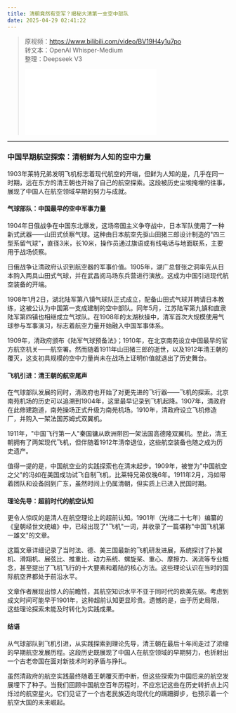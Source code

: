 ```yaml
---
title: 清朝竟然有空军？揭秘大清第一支空中部队
date: 2025-04-29 02:41:22
---
```


> 原视频：https://www.bilibili.com/video/BV19H4y1u7po<br>转文本：OpenAI Whisper-Medium<br>整理：Deepseek V3
>
> <iframe src="//player.bilibili.com/player.html?bvid=BV19H4y1u7po&autoplay=0" scrolling="no" border="0" frameborder="no" framespacing="0" allowfullscreen="true"></iframe>

---

### 中国早期航空探索：清朝鲜为人知的空中力量

1903年莱特兄弟发明飞机标志着现代航空的开端，但鲜为人知的是，几乎在同一时期，远在东方的清王朝也开始了自己的航空探索。这段被历史尘埃掩埋的往事，展现了中国人在航空领域早期的努力与成就。

#### 气球部队：中国最早的空中军事力量

1904年日俄战争在中国东北爆发，这场帝国主义争夺战中，日本军队使用了一种新式武器——山田式侦察气球。这种由日本航空先驱山田猪三郎设计制造的"四三型系留气球"，直径3米，长10米，操作员通过旗语或有线电话与地面联系，主要用于战场侦察。

日俄战争让清政府认识到航空器的军事价值。1905年，湖广总督张之洞率先从日本购入两具山田式气球，并在武昌阅马场东兵营进行演放。这成为中国引进现代航空装备的开端。

1908年1月2日，湖北陆军第八镇气球队正式成立，配备山田式气球并聘请日本教练，这被公认为中国第一支成建制的空中部队。同年5月，江苏陆军第九镇和直隶陆军第四镇也相继成立气球队。在1908年的太湖秋操中，清军首次大规模使用气球参与军事演习，标志着航空力量开始融入中国军事体系。

1909年，清政府颁布《陆军气球预备法》；1910年，在北京南苑设立中国最早的官方航空机关——航空署。然而随着1911年山田猪三郎的逝世，以及1912年清王朝的覆灭，这支初具规模的空中力量尚未在战场上证明价值就退出了历史舞台。

#### 飞机引进：清王朝的航空尾声

在气球部队发展的同时，清政府也开始了对更先进的飞行器——飞机的探索。北京南苑机场的历史可以追溯到1904年，这里最早记录到飞机起降。1907年，清政府在此修建跑道，南苑操场正式升级为南苑机场。1910年，清政府设立飞机修造厂，并购入一架法国苏姆式双翼机。

1911年，"中国飞行第一人"秦国镛从欧洲带回一架法国高德隆双翼机。至此，清王朝拥有了两架现代飞机，但伴随着1912年清帝退位，这些航空装备也随之成为历史遗产。

值得一提的是，中国航空业的实践探索也在清末起步。1909年，被誉为"中国航空之父"的冯如在美国成功试飞自制飞机，比莱特兄弟仅晚6年。1911年2月，冯如带着团队和设备回到广东，虽然时间上仍属清朝，但实质上已进入民国时期。

#### 理论先导：超前时代的航空认知

更令人惊叹的是清人在航空理论上的超前认知。1901年（光绪二十七年）编纂的《皇朝经世文统编》中，已经出现了"飞机"一词，并收录了一篇堪称"中国飞机第一雄文"的文章。

这篇文章详细记录了当时法、德、美三国最新的飞机研发进展，系统探讨了扑翼机、滑翔机、展弦比、推重比、动力系统、螺旋桨、重心、摩擦力、涡流等专业概念，甚至提出了飞机飞行的十大要素和着陆的核心方法。这些理论认识在当时的国际航空界都处于前沿水平。

文章作者展现出惊人的前瞻性，其航空知识水平不亚于同时代的欧美先驱。考虑到成文时间可能早于1901年，这种超前认知更显珍贵。遗憾的是，由于历史局限，这些理论探索未能及时转化为实践成果。

#### 结语

从气球部队到飞机引进，从实践探索到理论先导，清王朝在最后十年间走过了浓缩的早期航空发展历程。这段历史既展现了中国人在航空领域的早期努力，也折射出一个古老帝国在面对新技术时的矛盾与挣扎。

虽然清政府的航空实践最终随着王朝覆灭而中断，但这些探索为中国后来的航空发展埋下了种子。当我们回顾中国航空百年历程时，不应忘记这些在历史转折点上闪烁过的航空星火。它们见证了一个古老民族迈向现代化的蹒跚脚步，也预示着一个航空大国的未来崛起。